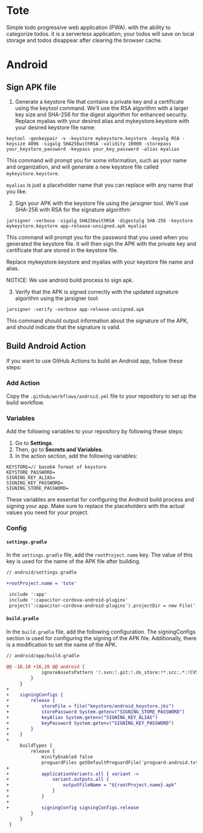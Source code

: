 # Tote

Simple todo progressive web application (PWA). with the ability to categorize todos. it is a serverless application; your todos will save on local storage and todos disappear after clearing the browser cache.

# Android

## Sign APK file

1. Generate a keystore file that contains a private key and a certificate using the keytool command. We'll use the RSA algorithm with a larger key size and SHA-256 for the digest algorithm for enhanced security. Replace myalias with your desired alias and mykeystore.keystore with your desired keystore file name:

```
keytool -genkeypair -v -keystore mykeystore.keystore -keyalg RSA -keysize 4096 -sigalg SHA256withRSA -validity 10000 -storepass your_keystore_password -keypass your_key_password -alias myalias
```

This command will prompt you for some information, such as your name and organization, and will generate a new keystore file called `mykeystore.keystore`.

`myalias` is just a placeholder name that you can replace with any name that you like. 

2. Sign your APK with the keystore file using the jarsigner tool. We'll use SHA-256 with RSA for the signature algorithm:

```
jarsigner -verbose -sigalg SHA256withRSA -digestalg SHA-256 -keystore mykeystore.keystore app-release-unsigned.apk myalias
```

This command will prompt you for the password that you used when you generated the keystore file. It will then sign the APK with the private key and certificate that are stored in the keystore file.

Replace mykeystore.keystore and myalias with your keystore file name and alias.

NOTICE: We use android build process to sign apk.

3. Verify that the APK is signed correctly with the updated signature algorithm using the jarsigner tool:

```
jarsigner -verify -verbose app-release-unsigned.apk
```

This command should output information about the signature of the APK, and should indicate that the signature is valid.

## Build Android Action

If you want to use GitHub Actions to build an Android app, follow these steps:

### Add Action

Copy the `.github/workflows/android.yml` file to your repository to set up the build workflow.

### Variables

Add the following variables to your repository by following these steps:

1. Go to **Settings**.
2. Then, go to **Secrets and Variables**.
3. In the action section, add the following variables:


```
KEYSTORE=// base64 format of keystore
KEYSTORE_PASSWORD=
SIGNING_KEY_ALIAS=
SIGNING_KEY_PASSWORD=
SIGNING_STORE_PASSWORD=
```

These variables are essential for configuring the Android build process and signing your app. Make sure to replace the placeholders with the actual values you need for your project.

### Config

#### `settings.gradle`

In the `settings.gradle` file, add the `rootProject.name` key. The value of this key is used for the name of the APK file after building.

```diff
// android/settings.gradle

+rootProject.name = 'tote'

 include ':app'
 include ':capacitor-cordova-android-plugins'
 project(':capacitor-cordova-android-plugins').projectDir = new File('./capacitor-cordova-android-plugins/')
```

#### `build.gradle`

In the `build.gradle` file, add the following configuration. The signingConfigs section is used for configuring the signing of the APK file. Additionally, there is a modification to set the name of the APK.

```diff
// android/app/build.gradle

@@ -16,10 +16,28 @@ android {
             ignoreAssetsPattern '!.svn:!.git:!.ds_store:!*.scc:.*:!CVS:!thumbs.db:!picasa.ini:!*~'
         }
     }
+
+    signingConfigs {
+        release {
+            storeFile = file("keystore/android_keystore.jks")
+            storePassword System.getenv("SIGNING_STORE_PASSWORD")
+            keyAlias System.getenv("SIGNING_KEY_ALIAS")
+            keyPassword System.getenv("SIGNING_KEY_PASSWORD")
+        }
+    }
+
     buildTypes {
         release {
             minifyEnabled false
             proguardFiles getDefaultProguardFile('proguard-android.txt'), 'proguard-rules.pro'
+
+            applicationVariants.all { variant ->
+                variant.outputs.all {
+                    outputFileName = "${rootProject.name}.apk"
+                }
+            }
+
+            signingConfig signingConfigs.release
         }
     }
 }
```
